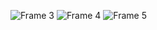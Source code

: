 ![Frame 3](https://github.com/user-attachments/assets/15e55c74-7a16-45c7-9294-4c1d194ed01b)
![Frame 4](https://github.com/user-attachments/assets/687f873a-cf18-464a-a24d-47166048a038)
![Frame 5](https://github.com/user-attachments/assets/ecf5d845-5b2b-4cef-b16d-cc67e45efe3c)
